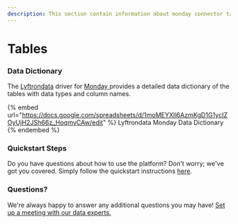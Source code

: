 ```yaml
---
description: This section contain information about monday connector tables information
---
```


# Tables

### Data Dictionary

The [Lyftrondata](https://www.lyftrondata.com/) driver for [Monday](https://www.lyftrondata.com/integration/business-analytics/monday//)[ ](https://www.lyftrondata.com/integration/monday/)provides a detailed data dictionary of the tables with data types and column names.

{% embed url="https://docs.google.com/spreadsheets/d/1moMEYXll6AzmKgD1G1yclZOyUjH2JSh66z_HoqmyCAw/edit" %}
Lyftrondata Monday Data Dictionary
{% endembed %}

### Quickstart Steps

Do you have questions about how to use the platform? Don't worry; we've got you covered. Simply follow the quickstart instructions [here](../README.md).

### Questions? <a href="#questions" id="questions"></a>

We're always happy to answer any additional questions you may have! [Set up a meeting with our data experts.](https://www.lyftrondata.com/book-a-meeting/)

